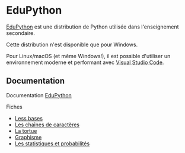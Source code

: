 # EduPython

[EduPython](https://edupython.tuxfamily.org) est une distribution de Python utilisée dans l'enseignement secondaire.

Cette distribution n'est disponible que pour Windows.

Pour Linux/macOS (et même Windows!), il est possible d'utiliser un environnement moderne et performant avec [Visual Studio Code](https://code.visualstudio.com).

## Documentation

Documentation [EduPython](http://download.tuxfamily.org/edupython/EduPython.pdf)

Fiches
* [Less bases](http://download.tuxfamily.org/edupython/Bases.pdf)
* [Les chaînes de caractères](http://download.tuxfamily.org/edupython/Chaines.pdf)
* [La tortue](http://download.tuxfamily.org/edupython/Tortue.pdf)
* [Graphisme](http://download.tuxfamily.org/edupython/Graphismes.pdf)
* [Les statistiques et probabilités](http://download.tuxfamily.org/edupython/Stat-Probas.pdf)
